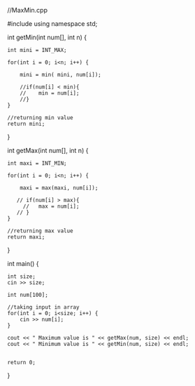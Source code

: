 //MaxMin.cpp

#include<iostream>
using namespace std;

int getMin(int num[], int n) {

    int mini = INT_MAX;
    
    for(int i = 0; i<n; i++) {
        
        mini = min( mini, num[i]);
        
        //if(num[i] < min){
        //    min = num[i];
        //}
    }

    //returning min value
    return mini;
}

int getMax(int num[], int n) {

    int maxi = INT_MIN;
    
    for(int i = 0; i<n; i++) {

        maxi = max(maxi, num[i]);

       // if(num[i] > max){
         //   max = num[i];
       // }
    }

    //returning max value
    return maxi;
}

int main() {

    int size;
    cin >> size;

    int num[100];

    //taking input in array
    for(int i = 0; i<size; i++) {
        cin >> num[i];
    }

    cout << " Maximum value is " << getMax(num, size) << endl;
    cout << " Minimum value is " << getMin(num, size) << endl;


    return 0;
}
